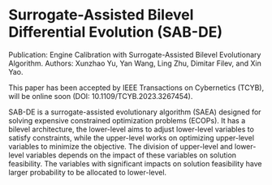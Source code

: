 # Surrogate-Assisted Bilevel Differential Evolution (SAB-DE)

Publication: Engine Calibration with Surrogate-Assisted Bilevel Evolutionary Algorithm.
Authors: Xunzhao Yu, Yan Wang, Ling Zhu, Dimitar Filev, and Xin Yao.

This paper has been accepted by IEEE Transactions on Cybernetics (TCYB), will be online soon (DOI: 10.1109/TCYB.2023.3267454).

SAB-DE is a surrogate-assisted evolutionary algorithm (SAEA) designed for solving expensive constrained optimization problems (ECOPs).
It has a bilevel architecture, the lower-level aims to adjust lower-level variables to satisfy constraints, while the upper-level works on optimizing upper-level variables to minimize the objective.
The division of upper-level and lower-level variables depends on the impact of these variables on solution feasibility.
The variables with significant impacts on solution feasibility have larger probability to be allocated to lower-level.

